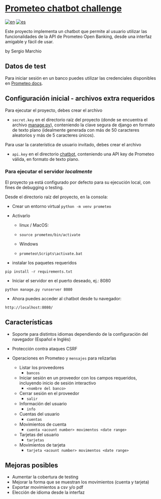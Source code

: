 # [Prometeo chatbot challenge](https://joinignitecommunity.com/desafio-chatbot/)

[![en](https://img.shields.io/badge/lang-en-silver.svg)](README.md)
[![es](https://img.shields.io/badge/lang-es-green.svg)](README.es.md)


Este proyecto implementa un chatbot que permite al usuario utilizar las funcionalidades de la API de Prometeo Open Banking, desde una interfaz amigable y fácil de usar.

by Sergio Marchio


## Datos de test

Para iniciar sesión en un banco puedes utilizar las credenciales disponibles en [Prometeo docs](https://docs.prometeoapi.com/docs/introducci%C3%B3n-1).


## Configuración inicial - archivos extra requeridos

Para ejecutar el proyecto, debes crear el archivo
 - `secret.key` en el directorio raíz del proyecto (donde se encuentra el archivo [manage.py](manage.py)), conteniendo la clave segura de django en formato de texto plano (idealmente generada con más de 50 caracteres aleatorios y más de 5 caracteres únicos).
 
Para usar la caraterística de usuario invitado, debes crear el archivo
- `api.key` en el directorio [chatbot](chatbot), conteniendo una API key de Prometeo válida, en formato de texto plano.


### Para ejecutar el servidor *localmente*

El proyecto ya está configurado por defecto para su ejecución local, con fines de debugging o testing.

Desde el directorio raíz del proyecto, en la consola:

 - Crear un entorno virtual
`python -m venv prometeo`

 - Activarlo

   - linux / MacOS:
   - `source prometeo/bin/activate`

   - Windows
   - `prometeo\Scripts\activate.bat`

 - instalar los paquetes requeridos
```
pip install -r requirements.txt
```

 - Iniciar el servidor en el puerto deseado, ej.: 8080
```
python manage.py runserver 8080 
```

 - Ahora puedes acceder al chatbot desde tu navegador:
```
http://localhost:8080/
```


## Características

- Soporte para distintos idiomas dependiendo de la configuración del navegador (Español e Inglés)
- Protección contra ataques CSRF

- Operaciones en Prometeo y `mensajes` para relizarlas
  - Listar los proveedores
    - `bancos`
  - Iniciar sesión en un proveedor con los campos requeridos, incluyendo inicio de sesión interactivo
    - `<nombre del banco>`
  - Cerrar sesión en el proveedor
    - `salir`
  - Información del usuario
    - `info`
  - Cuentas del usuario
    - `cuentas`
  - Movimientos de cuenta
    - `cuenta <acount number> movimentos <date range>`
  - Tarjetas del usuario
    - `tarjetas`
  - Movimientos de tarjeta
    - `tarjeta <acount number> movimentos <date range>`


## Mejoras posibles

- Aumentar la cobertura de testing
- Mejorar la forma que se muestran los movimientos (cuenta y tarjeta)
- Exportar movimientos a csv y/o pdf
- Elección de idioma desde la interfaz
